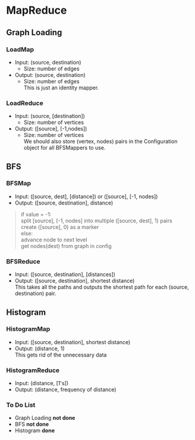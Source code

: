 MapReduce
=========

## Graph Loading
### LoadMap
*	Input: (source, destination)  
    *	Size: number of edges  
*	Output: (source, destination)   
    *	Size: number of edges  
This is just an identity mapper.  

### LoadReduce
*	Input: (source, [destination])  
    *	Size: number of vertices  
*	Output: ([source], [-1,nodes])  
    *	Size: number of vertices  
We should also store (vertex, nodes) pairs in the Configuration object for all BFSMappers to use.  

## BFS
### BFSMap  
*	Input: ([source, dest], [distance]) or ([source], [-1, nodes])  
*	Output: ([source, destination], distance)  

> if value = -1:  
>	split [source], [-1, nodes] into multiple ([source, dest], 1) pairs  
>	create ([source], 0) as a marker  
> else:  
>	advance node to next level  
>	get nodes(dest) from graph in config  

### BFSReduce
*	Input: ([source, destination], [distances])  
*	Output: ([source, destination], shortest distance)  
This takes all the paths and outputs the shortest path for each (source, destination) pair.  

## Histogram
### HistogramMap
*	Input: ([source, destination], shortest distance)  
*	Output: (distance, 1)  
This gets rid of the unnecessary data  

### HistogramReduce
*	Input: (distance, [1's])  
*	Output: (distance, frequency of distance)  

### To Do List
*	Graph Loading **not done**  
*	BFS **not done**  
*	Histogram **done**  